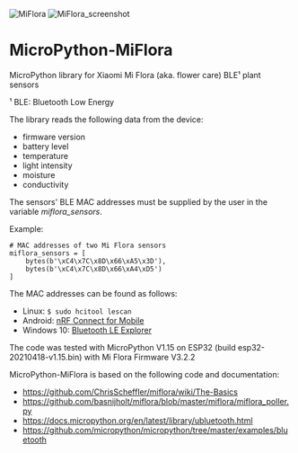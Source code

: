 ![MiFlora](https://user-images.githubusercontent.com/83612361/117035774-037e9080-ad05-11eb-8cda-cefb2a2a2669.jpg)
![MiFlora_screenshot](https://user-images.githubusercontent.com/83612361/117039563-3591f180-ad09-11eb-9b4b-d4b518d33d1e.png)
# MicroPython-MiFlora

MicroPython library for Xiaomi Mi Flora (aka. flower care) BLE¹ plant sensors

¹ BLE: Bluetooth Low Energy

The library reads the following data from the device:
- firmware version
- battery level
- temperature
- light intensity
- moisture
- conductivity

The sensors' BLE MAC addresses must be supplied by the user
in the variable *miflora_sensors*.

Example:
```
# MAC addresses of two Mi Flora sensors
miflora_sensors = [ 
    bytes(b'\xC4\x7C\x8D\x66\xA5\x3D'),
    bytes(b'\xC4\x7C\x8D\x66\xA4\xD5')
]
```

The MAC addresses can be found as follows:
- Linux: `$ sudo hcitool lescan`
- Android: [nRF Connect for Mobile](https://play.google.com/store/apps/details?id=no.nordicsemi.android.mcp)
- Windows 10: [Bluetooth LE Explorer](https://www.microsoft.com/en-us/p/bluetooth-le-explorer/9n0ztkf1qd98)

The code was tested with MicroPython V1.15
on ESP32 (build esp32-20210418-v1.15.bin)
with Mi Flora Firmware V3.2.2

MicroPython-MiFlora is based on the following code and documentation:
- https://github.com/ChrisScheffler/miflora/wiki/The-Basics
- https://github.com/basnijholt/miflora/blob/master/miflora/miflora_poller.py
- https://docs.micropython.org/en/latest/library/ubluetooth.html
- https://github.com/micropython/micropython/tree/master/examples/bluetooth
